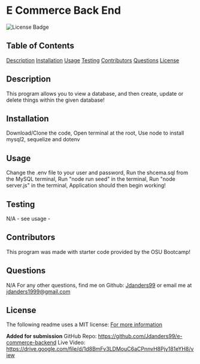 # E Commerce Back End 
![License Badge](https://img.shields.io/badge/license-MIT-orange)
  
## Table of Contents
[Description](#description)
[Installation](#installation)
[Usage](#usage)
[Testing](#tests)
[Contributors](#contributors)
[Questions](#questions)
[License](#license)

## Description
This program allows you to view a database, and then create, update or delete things within the given database!

## Installation
Download/Clone the code,
Open terminal at the root,
Use node to install mysql2, sequelize and dotenv

## Usage
Change the .env file to your user and password,
Run the shcema.sql from the MySQL terminal,
Run "node run seed" in the terminal,
Run "node server.js" in the terminal,
Application should then begin working!

## Testing
N/A - see usage -

## Contributors
This program was made with starter code provided by the OSU Bootcamp!

## Questions
N/A
For any other questions, find me on Github: [Jdanders99](https://github.com/Jdanders99)
or email me at [jdanders1999@gmail.com](mailto:jdanders1999@gmail.com)

## License
The following readme uses a MIT license:
[For more information](https://choosealicense.com/licenses/mit/)

**Added for submission**
GitHub Repo: https://github.com/Jdanders99/e-commerce-backend
Live Video: https://drive.google.com/file/d/1d8BmFv3LDMouC6aCPnnvH8Pjy181eYH8/view